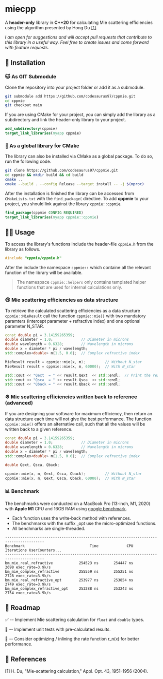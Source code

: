# miecpp

A **header-only** library in **C++20** for calculating Mie scattering efficiencies using the algorithm presented by Hong Du [[1]](#1).

*I am open for suggestions and will accept pull requests that contribute to this library in a useful way. Feel free to create issues and come forward with feature requests.*

## 💽 Installation

### 🐱 As GIT Submodule

Clone the repository into your project folder or add it as a submodule.

```bash
git submodule add https://github.com/codesaurus97/cppmie.git
cd cppmie
git checkout main
```

If you are using CMake for your project, you can simply add the library as a subdirectory and link the header-only library to your project.

```cmake
add_subdirectory(cppmie)
target_link_libraries(myapp cppmie)
```

### 💪 As a global library for CMake

The library can also be installed via CMake as  a global package. To do so, run the following code.

```bash
git clone https://github.com/codesaurus97/cppmie.git
cd cppmie && mkdir build && cd build
cmake ..
cmake --build . --config Release --target install -- -j $(nproc)
```

After the installation is finished the library can be accessed from `CMakeLists.txt` with the `find_package(` directive. To add **cppmie** to your project, you should link against the library `cppmie::cppmie`.

```cmake
find_package(cppmie CONFIG REQUIRED)
target_link_libraries(myapp cppmie::cppmie)
```

## 👨‍💻 Usage

To access the library's functions include the header-file `cppmie.h` from the library as follows.

```c++
#include "cppmie/cppmie.h"
```

After the include the namespace `cppmie::` which containe all the relevant function of the library will be available.

> The namespace `cppmie::helpers` only contains templated helper functions that are used for internal calculations only.

### 😎 Mie scattering efficiencies as data structure

To retrieve the calculated scattering efficiencies as a data structure `cppmie::MieResult` call the function `cppmie::mie()` with two mandatory paramters (intercept parameter + refractive index) and one optional parameter N_STAR.

```c++
const double pi = 3.14159265359;
double diameter = 1.0;             // Diameter in microns
double wavelength = 0.6328;        // Wavelength in microns
double x = diameter * pi / wavelength;
std::complex<double> m{1.5, 0.0};  // Complex refractive index

MieResult result = cppmie::mie(x, m);         // Without N_star
MieResult result = cppmie::mie(x, m, 60000);  // With N_star

std::cout << "Qext  = " << result.Qext  << std::endl;  // Print the results to the console
std::cout << "Qsca  = " << result.Qsca  << std::endl;
std::cout << "Qback = " << result.Qback << std::endl;
```

### ⚙️ Mie scattering efficiencies written back to reference (advanced)

If you are designing your software for maximum efficiency, then return an data structure each time will not give the best performance. The function `cppmie::mie()` offers an alternative call, such that all the values will be written back to a given reference.

```c++
const double pi = 3.14159265359;
double diameter = 1.0;             // Diameter in microns
double wavelength = 0.6328;        // Wavelength in microns
double x = diameter * pi / wavelength;
std::complex<double> m{1.5, 0.0};  // Complex refractive index

double Qext, Qsca, Qback;

cppmie::mie(x, m, Qext, Qsca, Qback);         // Without N_star
cppmie::mie(x, m, Qext, Qsca, Qback, 60000);  // With N_star
```

### 📊 Benchmark

The benchmarks were conducted on a MacBook Pro (13-inch, M1, 2020) with **Apple M1** CPU and 16GB RAM using [google benchmark](https://github.com/google/benchmark).

- Each function uses the write-back method with references.
- The benchmarks with the suffix _opt use the micro-optimized functions.
- All benchmarks are single-threaded.

```
----------------------------------------------------------------------------------------
Benchmark                              Time             CPU   Iterations UserCounters...
----------------------------------------------------------------------------------------
bm_mie_real_refractive            254523 ns       254447 ns         2698 exec_rate=3.9k/s
bm_mie_complex_refractive         255559 ns       255251 ns         2728 exec_rate=3.9k/s
bm_mie_real_refractive_opt        253977 ns       253854 ns         2749 exec_rate=3.9k/s
bm_mie_complex_refractive_opt     253288 ns       253243 ns         2754 exec_rate=3.9k/s
```

## 🚧 Roadmap

✅ --  Implement Mie scattering calculation for `float` and `double` types.

🔲 -- Implement unit tests with pre-calculated results.

🦆 -- Consider optimizing / inlining the rate function r_n(x) for better performance.

## 📔 References

<a id="1">[1]</a> H. Du, "Mie-scattering calculation," Appl. Opt.  43, 1951-1956 (2004).

